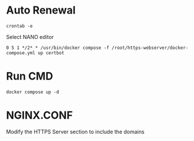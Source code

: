 # Auto Renewal
```
crontab -e
```

Select NANO editor

```
0 5 1 */2* * /usr/bin/docker compose -f /root/https-webserver/docker-compose.yml up certbot
```

# Run CMD
```
docker compose up -d
```

# NGINX.CONF
Modify the HTTPS Server section to include the domains 
